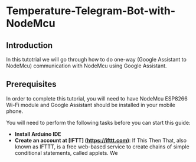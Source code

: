 # Temperature-Telegram-Bot-with-NodeMcu

## Introduction 
In this tutotrial we will go through how to do one-way (Google Assistant to NodeMcu) communication with NodeMcu using Google Assistant. 

## Prerequisites
In order to complete this tutorial, you will need to have NodeMcu ESP8266 Wi-Fi module and Google Assistant should be installed in your mobile phone. 

You will need to perform the following tasks before you can start this guide:
- **Install Arduino IDE**
- **Create an account at [IFTT] (https://ifttt.com)**: If This Then That, also known as IFTTT, is a free web-based service to create chains of simple conditional statements, called applets. We 

